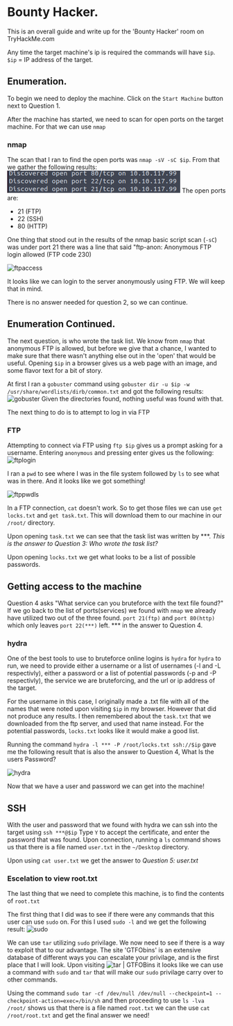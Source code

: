 # Bounty Hacker.

This is an overall guide and write up for the 'Bounty Hacker' room on TryHackMe.com

Any time the target machine's ip is required the commands will have `$ip`. `$ip` = IP address of the target.

## Enumeration.

To begin we need to deploy the machine. Click on the `Start Machine` button next to Question 1.

After the machine has started, we need to scan for open ports on the target machine. For that we can use `nmap`

### nmap

The scan that I ran to find the open ports was `nmap -sV -sC $ip`. From that we gather the following results:
![nmap](images/nmap.png)
The open ports are:
- 21 (FTP)
- 22 (SSH)
- 80 (HTTP)

One thing that stood out in the results of the nmap basic script scan (`-sC`) was under port 21 there was a line that said "ftp-anon: Anonymous FTP login allowed (FTP code 230)

![ftpaccess](/images/ftpanon.png)

It looks like we can login to the server anonymously using FTP. We will keep that in mind.

There is no answer needed for question 2, so we can continue.

## Enumeration Continued.

The next question, is who wrote the task list. We know from `nmap` that anonymous FTP is allowed, but before we give that a chance, I wanted to make sure that there wasn't anything else out in the 'open' that would be useful. Opening `$ip` in a browser gives us a web page with an image, and some flavor text for a bit of story. 

At first I ran a `gobuster` command using `gobuster dir -u $ip -w /usr/share/wordlists/dirb/common.txt` and got the following results:
![gobuster](gobuster.png)
Given the directories found, nothing useful was found with that.

The next thing to do is to attempt to log in via FTP

### FTP

Attempting to connect via FTP using `ftp $ip` gives us a prompt asking for a username. Entering `anonymous` and pressing enter gives us the following:
![ftplogin](/images/ftplogin.png)

I ran a `pwd` to see where I was in the file system followed by `ls` to see what was in there. And it looks like we got something!

![ftppwdls](/images/ftppwdls.png)

In a FTP connection, `cat` doesn't work. So to get those files we can use `get locks.txt` and `get task.txt`. This will download them to our machine in our `/root/` directory.

Upon opening `task.txt` we can see that the task list was written by ***. *This is the answer to Question 3: Who wrote the task list?*

Upon opening `locks.txt` we get what looks to be a list of possible passwords.

## Getting access to the machine

Question 4 asks "What service can you bruteforce with the text file found?" If we go back to the list of ports(services) we found with `nmap` we already have utilized two out of the three found. `port 21(ftp)` and `port 80(http)` which only leaves `port 22(***)` left. *** in the answer to Question 4.

### hydra

One of the best tools to use to bruteforce online logins is `hydra` for `hydra` to run, we need to provide either a username or a list of usernames (-l and -L respectivly), either a password or a list of potential passwords (-p and -P respectivly), the service we are bruteforcing, and the url or ip address of the target.

For the username in this case, I originally made a .txt file with all of the names that were noted upon visiting `$ip` in my browser. However that did not produce any results. I then remembered about the `task.txt` that we downloaded from the ftp server, and used that name instead. For the potential passwords, `locks.txt` looks like it would make a good list. 

Running the command `hydra -l *** -P /root/locks.txt ssh://$ip` gave me the following result that is also the answer to Question 4, What Is the users Password?

![hydra](/images/hydra.png)

Now that we have a user and password we can get into the machine!

## SSH

With the user and password that we found with hydra we can ssh into the target using `ssh ***@$ip`
Type `Y` to accept the certificate, and enter the password that was found. 
Upon connection, running a `ls` command shows us that there is a file named `user.txt` in the `~/Desktop` directory.

Upon using `cat user.txt` we get the answer to *Question 5: user.txt*

### Escelation to view root.txt

The last thing that we need to complete this machine, is to find the contents of `root.txt`

The first thing that I did was to see if there were any commands that this user can use `sudo` on. For this I used `sudo -l` and we get the following result:
![sudo](/images/sudo.png)

We can use `tar` utilizing `sudo` privilage. We now need to see if there is a way to exploit that to our advantage. 
The site 'GTFObins' is an extensive database of different ways you can escalate your privilage, and is the first place that I will look. Upon visiting ![tar | GTFOBins](https://gtfobins.github.io/gtfobins/tar/) it looks like we can use a command with `sudo` and `tar` that will make our `sudo` privilage carry over to other commands. 

Using the command `sudo tar -cf /dev/null /dev/null --checkpoint=1 --checkpoint-action=exec=/bin/sh` and then proceeding to use `ls -lva /root/` shows us that there is a file named `root.txt` we can the use `cat /root/root.txt` and get the final answer we need!
